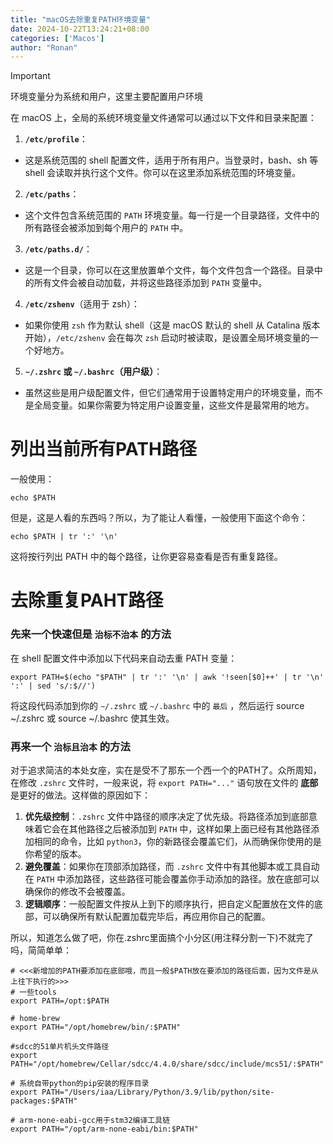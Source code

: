 ```yaml
---
title: "macOS去除重复PATH环境变量"
date: 2024-10-22T13:24:21+08:00
categories: ['Macos']
author: "Ronan"
---
```

> [!important]
>
> 环境变量分为系统和用户，这里主要配置用户环境

在 macOS 上，全局的系统环境变量文件通常可以通过以下文件和目录来配置：

1. **`/etc/profile`**：

- 这是系统范围的 shell 配置文件，适用于所有用户。当登录时，bash、sh 等 shell 会读取并执行这个文件。你可以在这里添加系统范围的环境变量。

2. **`/etc/paths`**：

- 这个文件包含系统范围的 `PATH` 环境变量。每一行是一个目录路径，文件中的所有路径会被添加到每个用户的 `PATH` 中。

3. **`/etc/paths.d/`**：

- 这是一个目录，你可以在这里放置单个文件，每个文件包含一个路径。目录中的所有文件会被自动加载，并将这些路径添加到 `PATH` 变量中。

4. **`/etc/zshenv`**（适用于 zsh）：

- 如果你使用 `zsh` 作为默认 shell（这是 macOS 默认的 shell 从 Catalina 版本开始），`/etc/zshenv` 会在每次 `zsh` 启动时被读取，是设置全局环境变量的一个好地方。

5. **`~/.zshrc` 或 `~/.bashrc`（用户级）**：

- 虽然这些是用户级配置文件，但它们通常用于设置特定用户的环境变量，而不是全局变量。如果你需要为特定用户设置变量，这些文件是最常用的地方。

# 列出当前所有PATH路径

一般使用：

```shell
echo $PATH
```

但是，这是人看的东西吗？所以，为了能让人看懂，一般使用下面这个命令：

```shell
echo $PATH | tr ':' '\n'
```

这将按行列出 PATH 中的每个路径，让你更容易查看是否有重复路径。

# 去除重复PAHT路径

### 先来一个快速但是 `治标不治本` 的方法

在 shell 配置文件中添加以下代码来自动去重 PATH 变量：

```shell
export PATH=$(echo "$PATH" | tr ':' '\n' | awk '!seen[$0]++' | tr '\n' ':' | sed 's/:$//')
```

将这段代码添加到你的 `~/.zshrc` 或 `~/.bashrc` 中的 `最后` ，然后运行 source ~/.zshrc 或 source ~/.bashrc 使其生效。

### 再来一个 `治标且治本` 的方法

对于追求简洁的本处女座，实在是受不了那东一个西一个的PATH了。众所周知，在修改 `.zshrc` 文件时，一般来说，将 `export PATH="..."` 语句放在文件的 **底部** 是更好的做法。这样做的原因如下：

1. **优先级控制**：`.zshrc` 文件中路径的顺序决定了优先级。将路径添加到底部意味着它会在其他路径之后被添加到 `PATH` 中，这样如果上面已经有其他路径添加相同的命令，比如 `python3`，你的新路径会覆盖它们，从而确保你使用的是你希望的版本。
2. **避免覆盖**：如果你在顶部添加路径，而 `.zshrc` 文件中有其他脚本或工具自动在 `PATH` 中添加路径，这些路径可能会覆盖你手动添加的路径。放在底部可以确保你的修改不会被覆盖。
3. **逻辑顺序**：一般配置文件按从上到下的顺序执行，把自定义配置放在文件的底部，可以确保所有默认配置加载完毕后，再应用你自己的配置。

所以，知道怎么做了吧，你在.zshrc里面搞个小分区(用注释分割一下)不就完了吗，简简单单：

```shell
# <<<新增加的PATH要添加在底部哦，而且一般$PATH放在要添加的路径后面，因为文件是从上往下执行的>>>
# 一些tools
export PATH=/opt:$PATH

# home-brew
export PATH="/opt/homebrew/bin/:$PATH"

#sdcc的51单片机头文件路径
export PATH="/opt/homebrew/Cellar/sdcc/4.4.0/share/sdcc/include/mcs51/:$PATH"

# 系统自带python的pip安装的程序目录
export PATH="/Users/iaa/Library/Python/3.9/lib/python/site-packages:$PATH"

# arm-none-eabi-gcc用于stm32编译工具链
export PATH="/opt/arm-none-eabi/bin:$PATH"
```
